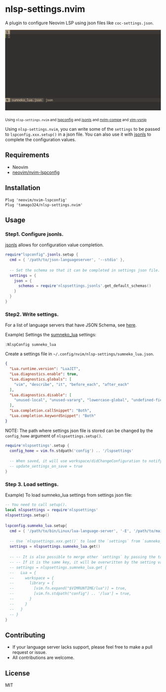 # nlsp-settings.nvim

A plugin to configure Neovim LSP using json files like `coc-settings.json`.

  <img src="https://github.com/tamago324/images/blob/master/nlsp-settings.nvim/sumneko_lua_completion.gif" alt="sumneko_lua_completion.gif" width="600" style=""/>

<sub>Using `nlsp-settings.nvim` and [lspconfig](https://github.com/neovim/nvim-lspconfig/) and [jsonls](https://github.com/vscode-langservers/vscode-json-languageserver/) and [nvim-compe](https://github.com/hrsh7th/nvim-compe/) and [vim-vsnip](https://github.com/hrsh7th/vim-vsnip/)</sub>


Using `nlsp-settings.nvim`, you can write some of the `settings` to be passed to `lspconfig.xxx.setup()` in a json file.
You can also use it with [jsonls](https://github.com/vscode-langservers/vscode-json-languageserver) to complete the configuration values.



## Requirements

* Neovim
* [neovim/nvim-lspconfig](https://github.com/neovim/nvim-lspconfig/)



## Installation

```vim
Plug 'neovim/nvim-lspconfig'
Plug 'tamago324/nlsp-settings.nvim'
```


## Usage


### Step1. Configure jsonls.

[jsonls](https://github.com/vscode-langservers/vscode-json-languageserver) allows for configuration value completion.  

```lua
require"lspconfig".jsonls.setup {
  cmd = { '/path/to/json-languageserver', '--stdio' },

  -- Set the schema so that it can be completed in settings json file.
  settings = {
    json = {
      schemas = require'nlspsettings.jsonls'.get_default_schemas()
    }
  }
}
```


### Step2. Write settings.

For a list of language servers that have JSON Schema, see [here](schemas/README.md).

Example) Settings the [sumneko_lua](https://github.com/sumneko/lua-language-server) settings:

`:NlspConfig sumneko_lua`

Create a settings file in `~/.config/nvim/nlsp-settings/sumneko_lua.json`.

```json
{
  "Lua.runtime.version": "LuaJIT",
  "Lua.diagnostics.enable": true,
  "Lua.diagnostics.globals": [
    "vim", "describe", "it", "before_each", "after_each"
  ],
  "Lua.diagnostics.disable": [
    "unused-local", "unused-vararg", "lowercase-global", "undefined-field"
  ],
  "Lua.completion.callSnippet": "Both",
  "Lua.completion.keywordSnippet": "Both"
}
```

NOTE: The path where settings json file is stored can be changed by the `config_home` argument of `nlspsettings.setup()`.


```lua
require'nlspsettings'.setup {
  config_home = vim.fn.stdpath('config') .. '/lspsettings'

  -- When saved, it will use workspace/didChangeConfiguration to notify the server of the configuration.
  -- update_settings_on_save = true
}
```


### Step 3. Load settings.

Example) To load sumneko_lua settings from settings json file:

```lua
-- You need to call setup().
local nlspsettings = require'nlspsettings'
nlspsettings.setup()

lspconfig.sumneko_lua.setup{
  cmd = { '/path/to/bin/Linux/lua-language-server', '-E', '/path/to/main.lua', },

  -- Use `nlspsettings.xxx.get()` to load the `settings` from `sumneko_lua.json`
  settings = nlspsettings.sumneko_lua.get()

  -- -- It is also possible to merge other `settings` by passing the table.
  -- -- If it is the same key, it will be overwritten by the setting value in the JSON file.
  -- settings = nlspsettings.sumneko_lua.get {
  --   Lua = {
  --     workspace = {
  --       library = {
  --         [vim.fn.expand("$VIMRUNTIME/lua")] = true,
  --         [vim.fn.stdpath("config") .. '/lua'] = true,
  --       }
  --     }
  --   }
  -- }
}
```


## Contributing

* If your language server lacks support, please feel free to make a pull request or issue.
* All contributions are welcome.


## License

MIT

